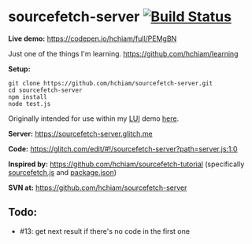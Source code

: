 # sourcefetch-server [![Build Status](https://travis-ci.org/hchiam/sourcefetch-server.svg?branch=master)](https://travis-ci.org/hchiam/sourcefetch-server)

**Live demo:** https://codepen.io/hchiam/full/PEMgBN

Just one of the things I'm learning. https://github.com/hchiam/learning

**Setup:**

```
git clone https://github.com/hchiam/sourcefetch-server.git
cd sourcefetch-server
npm install
node test.js
```

Originally intended for use within my [LUI](https://github.com/hchiam/language-user-interface) demo [here](https://codepen.io/hchiam/full/WOLOJG).

**Server:** https://sourcefetch-server.glitch.me

**Code:** https://glitch.com/edit/#!/sourcefetch-server?path=server.js:1:0

**Inspired by:** https://github.com/hchiam/sourcefetch-tutorial (specifically [sourcefetch.js](https://github.com/hchiam/sourcefetch-tutorial/blob/master/lib/sourcefetch.js) and [package.json](https://github.com/hchiam/sourcefetch-tutorial/blob/master/package.json))

**SVN at:** https://github.com/hchiam/sourcefetch-server

## Todo:

- #13: get next result if there's no code in the first one
